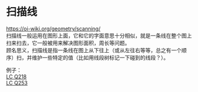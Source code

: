# 扫描线

https://oi-wiki.org/geometry/scanning/  
扫描线一般运用在图形上面，它和它的字面意思十分相似，就是一条线在整个图上扫来扫去，它一般被用来解决图形面积，周长等问题。  
顾名思义，扫描线是指一条线在图上从下往上（或从左往右等等，总之有一个顺序）扫，并维护一些特定的值（比如用线段树标记一下碰到的线段？）。  

例子：  
[LC Q218](./../Leetcode%20Practices/algorithms/hard/218%20The%20Skyline%20Problem.java)  
[LC Q253](./../Leetcode%20Practices/algorithms/medium/253%20Meeting%20Rooms%20II.java)